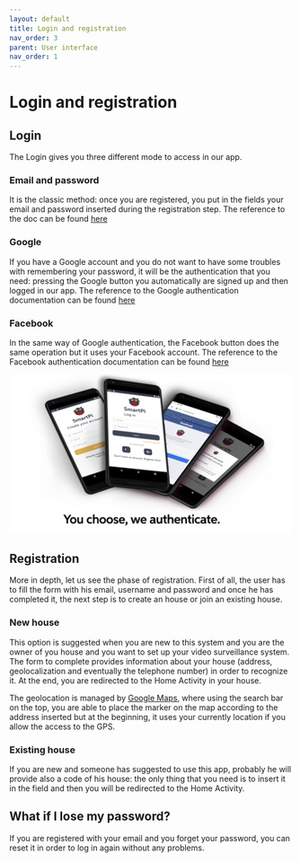 ```yaml
---
layout: default
title: Login and registration
nav_order: 3
parent: User interface
nav_order: 1
---
```

#  Login and registration

## Login
The Login gives you three different mode to access in our app.

### Email and password
It is the classic method: once you are registered, you put in the fields your email and password inserted during the registration step. The reference to the doc can be found [here](https://firebase.google.com/docs/auth/android/password-auth)

### Google
If you have a Google account and you do not want to have some troubles with remembering your password, it will be the authentication that you need: pressing the Google button you automatically are signed up and then logged in our app. The reference to the Google authentication documentation can be found [here](https://firebase.google.com/docs/auth/android/google-signin)

### Facebook
In the same way of Google authentication, the Facebook button does the same operation but it uses your Facebook account. The reference to the Facebook authentication documentation can be found [here](https://firebase.google.com/docs/auth/android/facebook-login)

![Authenticate](../images/authentication.jpeg)

## Registration
More in depth, let us see the phase of registration.
First of all, the user has to fill the form with his email, username and password and once he has completed it, the next step is to create an house or join an existing house.

### New house

This option is suggested when you are new to this system and you are the owner of you house and you want to set up your video surveillance system. The form to complete provides information about your house (address, geolocalization and eventually the telephone number) in order to recognize it. At the end, you are redirected to the Home Activity in your house.

The geolocation is managed by [Google Maps](https://developers.google.com/maps/documentation), where using the search bar on the top, you are able to place the marker on the map according to the address inserted but at the beginning, it uses your currently location if you allow the access to the GPS.

### Existing house

If you are new and someone has suggested to use this app, probably he will provide also a code of his house: the only thing that you need is to insert it in the field and then you will be redirected to the Home Activity.

## What if I lose my password?
If you are registered with your email and you forget your password, you can reset it in order to log in again without any problems.

